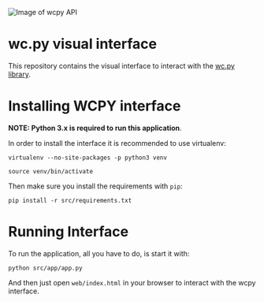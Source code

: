 
![Image of wcpy API](https://github.com/axsauze/wcpy-api/blob/master/assets/wcpy-api.jpg)

# wc.py visual interface

This repository contains the visual interface to interact with the [wc.py library](http://github.com/axsauze/wcpy).

# Installing WCPY interface

**NOTE: Python 3.x is required to run this application**.

In order to install the interface it is recommended to use virtualenv:

```
virtualenv --no-site-packages -p python3 venv

source venv/bin/activate
```

Then make sure you install the requirements with `pip`:

```
pip install -r src/requirements.txt
```

# Running Interface

To run the application, all you have to do, is start it with:

```
python src/app/app.py
```

And then just open `web/index.html` in your browser to interact with the wcpy interface.




